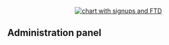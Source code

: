 




<p align="center">
<a href="https://adrianox.github.io/-Administration-panel//"><img src="src/images/chart.png" title="chart" alt="chart with signups and FTD"></a>
</p>

## Administration panel
